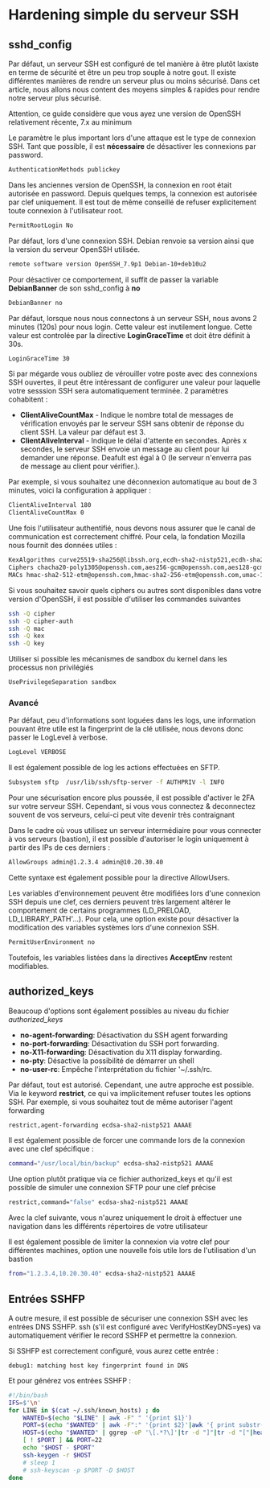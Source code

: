 # Hardening simple du serveur SSH

## sshd_config

Par défaut, un serveur SSH est configuré de tel manière à être plutôt
laxiste en terme de sécurité et être un peu trop souple à notre gout. Il
existe différentes manières de rendre un serveur plus ou moins sécurisé.
Dans cet article, nous allons nous content des moyens simples & rapides
pour rendre notre serveur plus sécurisé.

Attention, ce guide considère que vous ayez une version de OpenSSH
relativement récente, 7.x au minimum

Le paramètre le plus important lors d'une attaque est le type de
connexion SSH. Tant que possible, il est **nécessaire** de désactiver
les connexions par password.

``` bash
AuthenticationMethods publickey
```

Dans les anciennes version de OpenSSH, la connexion en root était
autorisée en password. Depuis quelques temps, la connexion est autorisée
par clef uniquement. Il est tout de même conseillé de refuser
explicitement toute connexion à l'utilisateur root.

``` bash
PermitRootLogin No
```

Par défaut, lors d'une connexion SSH. Debian renvoie sa version ainsi
que la version du serveur OpenSSH utilisée.

``` bash
remote software version OpenSSH_7.9p1 Debian-10+deb10u2
```

Pour désactiver ce comportement, il suffit de passer la variable
**DebianBanner** de son sshd_config à **no**

``` bash
DebianBanner no
```

Par défaut, lorsque nous nous connectons à un serveur SSH, nous avons 2
minutes (120s) pour nous login. Cette valeur est inutilement longue.
Cette valeur est controlée par la directive **LoginGraceTime** et doit
être définit à 30s.

``` bash
LoginGraceTime 30
```

Si par mégarde vous oubliez de vérouiller votre poste avec des
connexions SSH ouvertes, il peut être intéressant de configurer une
valeur pour laquelle votre sesssion SSH sera automatiquement terminée. 2
paramètres cohabitent :

-   **ClientAliveCountMax** - Indique le nombre total de messages de
    vérification envoyés par le serveur SSH sans obtenir de réponse du
    client SSH. La valeur par défaut est 3.
-   **ClientAliveInterval** - Indique le délai d'attente en secondes.
    Après x secondes, le serveur SSH envoie un message au client pour
    lui demander une réponse. Deafult est égal à 0 (le serveur
    n'enverra pas de message au client pour vérifier.).

Par exemple, si vous souhaitez une déconnexion automatique au bout de 3
minutes, voici la configuration à appliquer :

``` bash
ClientAliveInterval 180
ClientAliveCountMax 0
```

Une fois l'utilisateur authentifié, nous devons nous assurer que le
canal de communication est correctement chiffré. Pour cela, la fondation
Mozilla nous fournit des données utiles :

``` bash
KexAlgorithms curve25519-sha256@libssh.org,ecdh-sha2-nistp521,ecdh-sha2-nistp384,ecdh-sha2-nistp256,diffie-hellman-group-exchange-sha256
Ciphers chacha20-poly1305@openssh.com,aes256-gcm@openssh.com,aes128-gcm@openssh.com,aes256-ctr,aes192-ctr,aes128-ctr
MACs hmac-sha2-512-etm@openssh.com,hmac-sha2-256-etm@openssh.com,umac-128-etm@openssh.com,hmac-sha2-512,hmac-sha2-256,umac-128@openssh.com
```

Si vous souhaitez savoir quels ciphers ou autres sont disponibles dans
votre version d'OpenSSH, il est possible d'utiliser les commandes
suivantes

``` bash
ssh -Q cipher
ssh -Q cipher-auth
ssh -Q mac
ssh -Q kex
ssh -Q key
```

Utiliser si possible les mécanismes de sandbox du kernel dans les
processus non privilégiés

``` bash
UsePrivilegeSeparation sandbox
```

### Avancé

Par défaut, peu d'informations sont loguées dans les logs, une
information pouvant être utile est la fingerprint de la clé utilisée,
nous devons donc passer le LogLevel à verbose.

``` bash
LogLevel VERBOSE
```

Il est également possible de log les actions effectuées en SFTP.

``` bash
Subsystem sftp  /usr/lib/ssh/sftp-server -f AUTHPRIV -l INFO
```

Pour une sécurisation encore plus poussée, il est possible d'activer le
2FA sur votre serveur SSH. Cependant, si vous vous connectez &
deconnectez souvent de vos serveurs, celui-ci peut vite devenir très
contraignant

Dans le cadre où vous utilisez un serveur intermédiaire pour vous
connecter à vos serveurs (bastion), il est possible d'autoriser le
login uniquement à partir des IPs de ces derniers :

``` bash
AllowGroups admin@1.2.3.4 admin@10.20.30.40
```

Cette syntaxe est également possible pour la directive AllowUsers.

Les variables d'environnement peuvent être modifiées lors d'une
connexion SSH depuis une clef, ces derniers peuvent très largement
altérer le comportement de certains programmes (LD_PRELOAD,
LD_LIBRARY_PATH'...). Pour cela, une option existe pour désactiver la
modification des variables systèmes lors d'une connexion SSH.

``` bash
PermitUserEnvironment no
```

Toutefois, les variables listées dans la directives **AcceptEnv**
restent modifiables.

## authorized_keys

Beaucoup d'options sont également possibles au niveau du fichier
*authorized_keys*

-   **no-agent-forwarding**: Désactivation du SSH agent forwarding
-   **no-port-forwarding**: Désactivation du SSH port forwarding.
-   **no-X11-forwarding**: Désactivation du X11 display forwarding.
-   **no-pty**: Désactive la possibilité de démarrer un shell
-   **no-user-rc**: Empêche l'interprétation du fichier '~/.ssh/rc.

Par défaut, tout est autorisé. Cependant, une autre approche est
possible. Via le keyword **restrict**, ce qui va implicitement refuser
toutes les options SSH. Par exemple, si vous souhaitez tout de même
autoriser l'agent forwarding

``` bash
restrict,agent-forwarding ecdsa-sha2-nistp521 AAAAE
```

Il est également possible de forcer une commande lors de la connexion
avec une clef spécifique :

``` bash
command="/usr/local/bin/backup" ecdsa-sha2-nistp521 AAAAE
```

Une option plutôt pratique via ce fichier authorized_keys et qu'il est
possible de simuler une connexion SFTP pour une clef précise

``` bash
restrict,command="false" ecdsa-sha2-nistp521 AAAAE
```

Avec la clef suivante, vous n'aurez uniquement le droit à effectuer une
navigation dans les différents répertoires de votre utilisateur

Il est également possible de limiter la connexion via votre clef pour
différentes machines, option une nouvelle fois utile lors de
l'utilisation d'un bastion

``` bash
from="1.2.3.4,10.20.30.40" ecdsa-sha2-nistp521 AAAAE
```

## Entrées SSHFP

A outre mesure, il est possible de sécuriser une connexion SSH avec les entrées DNS SSHFP. ssh (s'il est configuré avec VerifyHostKeyDNS=yes) va automatiquement vérifier le record SSHFP et permettre la connexion.

Si SSHFP est correctement configuré, vous aurez cette entrée :

```
debug1: matching host key fingerprint found in DNS
```

Et pour générez vos entrées SSHFP :

```bash
#!/bin/bash
IFS=$'\n'
for LINE in $(cat ~/.ssh/known_hosts) ; do
    WANTED=$(echo "$LINE" | awk -F" " '{print $1}')
    PORT=$(echo "$WANTED" | awk -F":" '{print $2}'|awk '{ print substr( $0, 0,4 ) }')
    HOST=$(echo "$WANTED" | ggrep -oP '\[.*?\]'|tr -d "]"|tr -d "["|head -1)
    [ ! $PORT ] && PORT=22
    echo "$HOST - $PORT"
    ssh-keygen -r $HOST
    # sleep 1
    # ssh-keyscan -p $PORT -D $HOST
done
```
